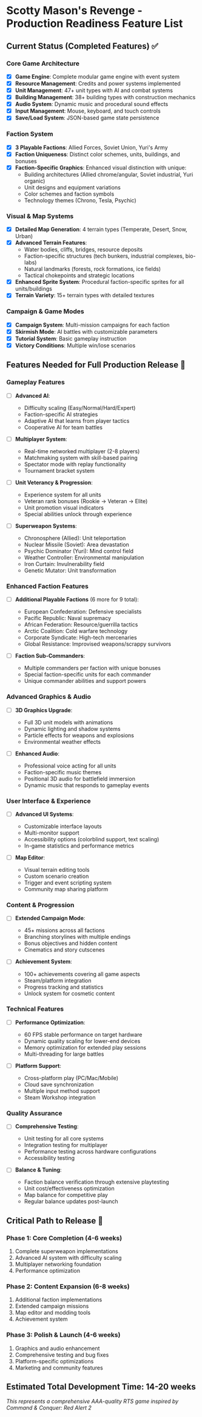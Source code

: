 # Scotty Mason's Revenge - Production Readiness Feature List

## Current Status (Completed Features) ✅

### Core Game Architecture
- [x] **Game Engine**: Complete modular game engine with event system
- [x] **Resource Management**: Credits and power systems implemented
- [x] **Unit Management**: 47+ unit types with AI and combat systems  
- [x] **Building Management**: 38+ building types with construction mechanics
- [x] **Audio System**: Dynamic music and procedural sound effects
- [x] **Input Management**: Mouse, keyboard, and touch controls
- [x] **Save/Load System**: JSON-based game state persistence

### Faction System  
- [x] **3 Playable Factions**: Allied Forces, Soviet Union, Yuri's Army
- [x] **Faction Uniqueness**: Distinct color schemes, units, buildings, and bonuses
- [x] **Faction-Specific Graphics**: Enhanced visual distinction with unique:
  - Building architectures (Allied chrome/angular, Soviet industrial, Yuri organic)
  - Unit designs and equipment variations
  - Color schemes and faction symbols
  - Technology themes (Chrono, Tesla, Psychic)

### Visual & Map Systems
- [x] **Detailed Map Generation**: 4 terrain types (Temperate, Desert, Snow, Urban)
- [x] **Advanced Terrain Features**: 
  - Water bodies, cliffs, bridges, resource deposits
  - Faction-specific structures (tech bunkers, industrial complexes, bio-labs)
  - Natural landmarks (forests, rock formations, ice fields)
  - Tactical chokepoints and strategic locations
- [x] **Enhanced Sprite System**: Procedural faction-specific sprites for all units/buildings
- [x] **Terrain Variety**: 15+ terrain types with detailed textures

### Campaign & Game Modes
- [x] **Campaign System**: Multi-mission campaigns for each faction
- [x] **Skirmish Mode**: AI battles with customizable parameters
- [x] **Tutorial System**: Basic gameplay instruction
- [x] **Victory Conditions**: Multiple win/lose scenarios

## Features Needed for Full Production Release 🚧

### Gameplay Features
- [ ] **Advanced AI**: 
  - Difficulty scaling (Easy/Normal/Hard/Expert)
  - Faction-specific AI strategies
  - Adaptive AI that learns from player tactics
  - Cooperative AI for team battles

- [ ] **Multiplayer System**:
  - Real-time networked multiplayer (2-8 players)
  - Matchmaking system with skill-based pairing
  - Spectator mode with replay functionality
  - Tournament bracket system

- [ ] **Unit Veterancy & Progression**:
  - Experience system for all units
  - Veteran rank bonuses (Rookie → Veteran → Elite)
  - Unit promotion visual indicators
  - Special abilities unlock through experience

- [ ] **Superweapon Systems**:
  - Chronosphere (Allied): Unit teleportation
  - Nuclear Missile (Soviet): Area devastation  
  - Psychic Dominator (Yuri): Mind control field
  - Weather Controller: Environmental manipulation
  - Iron Curtain: Invulnerability field
  - Genetic Mutator: Unit transformation

### Enhanced Faction Features
- [ ] **Additional Playable Factions** (6 more for 9 total):
  - European Confederation: Defensive specialists
  - Pacific Republic: Naval supremacy
  - African Federation: Resource/guerrilla tactics
  - Arctic Coalition: Cold warfare technology
  - Corporate Syndicate: High-tech mercenaries
  - Global Resistance: Improvised weapons/scrappy survivors

- [ ] **Faction Sub-Commanders**:
  - Multiple commanders per faction with unique bonuses
  - Special faction-specific units for each commander
  - Unique commander abilities and support powers

### Advanced Graphics & Audio
- [ ] **3D Graphics Upgrade**:
  - Full 3D unit models with animations
  - Dynamic lighting and shadow systems
  - Particle effects for weapons and explosions
  - Environmental weather effects

- [ ] **Enhanced Audio**:
  - Professional voice acting for all units
  - Faction-specific music themes
  - Positional 3D audio for battlefield immersion
  - Dynamic music that responds to gameplay events

### User Interface & Experience
- [ ] **Advanced UI Systems**:
  - Customizable interface layouts
  - Multi-monitor support
  - Accessibility options (colorblind support, text scaling)
  - In-game statistics and performance metrics

- [ ] **Map Editor**:
  - Visual terrain editing tools
  - Custom scenario creation
  - Trigger and event scripting system
  - Community map sharing platform

### Content & Progression
- [ ] **Extended Campaign Mode**:
  - 45+ missions across all factions
  - Branching storylines with multiple endings
  - Bonus objectives and hidden content
  - Cinematics and story cutscenes

- [ ] **Achievement System**:
  - 100+ achievements covering all game aspects
  - Steam/platform integration
  - Progress tracking and statistics
  - Unlock system for cosmetic content

### Technical Features
- [ ] **Performance Optimization**:
  - 60 FPS stable performance on target hardware
  - Dynamic quality scaling for lower-end devices
  - Memory optimization for extended play sessions
  - Multi-threading for large battles

- [ ] **Platform Support**:
  - Cross-platform play (PC/Mac/Mobile)
  - Cloud save synchronization
  - Multiple input method support
  - Steam Workshop integration

### Quality Assurance
- [ ] **Comprehensive Testing**:
  - Unit testing for all core systems
  - Integration testing for multiplayer
  - Performance testing across hardware configurations
  - Accessibility testing

- [ ] **Balance & Tuning**:
  - Faction balance verification through extensive playtesting
  - Unit cost/effectiveness optimization
  - Map balance for competitive play
  - Regular balance updates post-launch

## Critical Path to Release 🎯

### Phase 1: Core Completion (4-6 weeks)
1. Complete superweapon implementations
2. Advanced AI system with difficulty scaling
3. Multiplayer networking foundation
4. Performance optimization

### Phase 2: Content Expansion (6-8 weeks)  
1. Additional faction implementations
2. Extended campaign missions
3. Map editor and modding tools
4. Achievement system

### Phase 3: Polish & Launch (4-6 weeks)
1. Graphics and audio enhancement
2. Comprehensive testing and bug fixes
3. Platform-specific optimizations
4. Marketing and community features

## Estimated Total Development Time: 14-20 weeks

*This represents a comprehensive AAA-quality RTS game inspired by Command & Conquer: Red Alert 2*